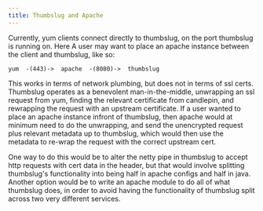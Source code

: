 ```yaml
---
title: Thumbslug and Apache
---
```

Currently, yum clients connect directly to thumbslug, on the port thumbslug is
running on. Here  A user may want to place an apache instance between the
client and thumbslug, like so:

```text
yum  -(443)->  apache  -(8080)->  thumbslug
```

This works in terms of network plumbing, but does not in terms of ssl certs.
Thumbslug operates as a benevolent man-in-the-middle, unwrapping an ssl request
from yum, finding the relevant certificate from candlepin, and rewrapping the
request with an upstream certificate. If a user wanted to place an apache
instance infront of thumbslug, then apache would at minimum need to do the
unwrapping, and send the unencrypted request plus relevant metadata up to
thumbslug, which would then use the metadata to re-wrap the request with the
correct upstream cert.

One way to do this would be to alter the netty pipe in thumbslug to accept http
requests with cert data in the header, but that would involve splitting
thumbslug's functionality into being half in apache configs and half in java.
Another option would be to write an apache module to do all of what thumbslug
does, in order to avoid having the functionality of thumbslug split across two
very different services.
